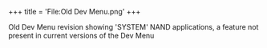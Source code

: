 +++
title = 'File:Old Dev Menu.png'
+++

Old Dev Menu revision showing 'SYSTEM' NAND applications, a feature not
present in current versions of the Dev Menu
